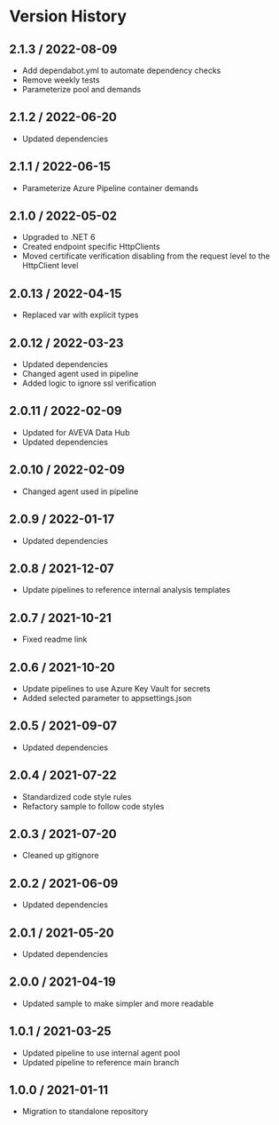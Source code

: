 # Version History

## 2.1.3 / 2022-08-09

- Add dependabot.yml to automate dependency checks
- Remove weekly tests
- Parameterize pool and demands

## 2.1.2 / 2022-06-20

- Updated dependencies

## 2.1.1 / 2022-06-15

- Parameterize Azure Pipeline container demands

## 2.1.0 / 2022-05-02

- Upgraded to .NET 6
- Created endpoint specific HttpClients
- Moved certificate verification disabling from the request level to the HttpClient level

## 2.0.13 / 2022-04-15

- Replaced var with explicit types

## 2.0.12 / 2022-03-23

- Updated dependencies
- Changed agent used in pipeline
- Added logic to ignore ssl verification

## 2.0.11 / 2022-02-09

- Updated for AVEVA Data Hub
- Updated dependencies

## 2.0.10 / 2022-02-09

- Changed agent used in pipeline

## 2.0.9 / 2022-01-17

- Updated dependencies

## 2.0.8 / 2021-12-07

- Update pipelines to reference internal analysis templates

## 2.0.7 / 2021-10-21

- Fixed readme link

## 2.0.6 / 2021-10-20

- Update pipelines to use Azure Key Vault for secrets
- Added selected parameter to appsettings.json

## 2.0.5 / 2021-09-07

- Updated dependencies

## 2.0.4 / 2021-07-22

- Standardized code style rules
- Refactory sample to follow code styles

## 2.0.3 / 2021-07-20

- Cleaned up gitignore

## 2.0.2 / 2021-06-09

- Updated dependencies

## 2.0.1 / 2021-05-20

- Updated dependencies

## 2.0.0 / 2021-04-19

- Updated sample to make simpler and more readable

## 1.0.1 / 2021-03-25

- Updated pipeline to use internal agent pool
- Updated pipeline to reference main branch

## 1.0.0 / 2021-01-11

- Migration to standalone repository
